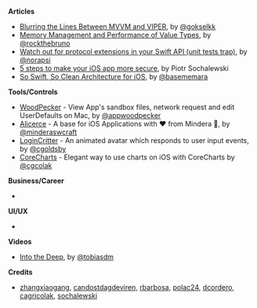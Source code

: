 **Articles**

* [Blurring the Lines Between MVVM and VIPER](https://theswiftpost.co/blurring-the-lines-between-mvvm-and-viper/), by [@gokselkk](https://:twitter.com/gokselkk)
* [Memory Management and Performance of Value Types](https://swiftrocks.com/memory-management-and-performance-of-value-types.html), by [@rockthebruno](https://twitter.com/rockthebruno) 
* [Watch out for protocol extensions in your Swift API (unit tests trap)](https://medium.com/@londeix/watch-out-for-protocol-extensions-in-your-swift-api-unit-tests-trap-e28ad4ef3268), by [@norapsi](https://twitter.com/norapsi) 
* [5 steps to make your iOS app more secure](https://www.netguru.co/codestories/5-steps-to-make-your-ios-app-more-secure), by Piotr Sochalewski
* [So Swift, So Clean Architecture for iOS](http://basememara.com/swift-clean-architecture/), by [@basememara](https://twitter.com/basememara)

**Tools/Controls**

* [WoodPecker](http://www.woodpeck.cn) - View App's sandbox files, network request and edit UserDefaults on Mac, by [@appwoodpecker](https://twitter.com/appwoodpecker)
* [Alicerce](https://github.com/Mindera/Alicerce) - A base for iOS Applications with ❤️ from Mindera 🤠, by [@minderaswcraft](https://twitter.com/minderaswcraft)
* [LoginCritter](https://github.com/cgoldsby/LoginCritter) - An animated avatar which responds to user input events, by [@cgoldsby](https://twitter.com/GoldsbyChris)
* [CoreCharts](https://github.com/cagricolak/CoreCharts) - Elegant way to use charts on iOS with CoreCharts by [@cgcolak](https://twitter.com/cgcolak)

**Business/Career**

* 

**UI/UX**

* 

**Videos**

* [Into the Deep](https://www.youtube.com/watch?v=SCOLRVVRDJk), by [@tobiasdm](https://twitter.com/tobiasdm)

**Credits**

* [zhangxiaogang](https://github.com/github-xiaogang), [candostdagdeviren](https://github.com/candostdagdeviren/), [rbarbosa](https://github.com/rbarbosa), [polac24](https://github.com/polac24), [dcordero](https://github.com/dcordero), [cagricolak](https://github.com/cagricolak), [sochalewski](https://github.com/sochalewski)
